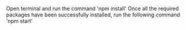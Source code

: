 Open terminal and run the command 'npm install'
Once all the required packages have been successfully installed, run the following command
 'npm start'
